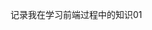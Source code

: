 <!--
 * @Author: your name
 * @Date: 2021-04-15 00:46:06
 * @LastEditTime: 2021-04-15 00:56:29
 * @LastEditors: your name
 * @Description: In User Settings Edit
 * @FilePath: \front-end-record\README.md
-->
记录我在学习前端过程中的知识01
